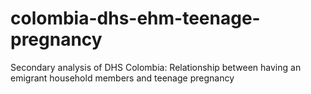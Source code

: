 # colombia-dhs-ehm-teenage-pregnancy
Secondary analysis of DHS Colombia: Relationship between having an emigrant household members and teenage pregnancy
